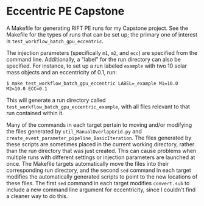 # Eccentric PE Capstone

A Makefile for generating RIFT PE runs for my Capstone project.
See the Makefile for the types of runs that can be set up; the primary one of interest is `test_workflow_batch_gpu_eccentric`.

The injection parameters (specifically `m1`, `m2`, and `ecc`) are specified from the command line.
Additionally, a "label" for the run directory can also be specified.
For instance, to set up a run labeled `example` with two 10 solar mass objects and an eccentricity of 0.1, run:
```
$ make test_workflow_batch_gpu_eccentric LABEL=_example M1=10.0 M2=10.0 ECC=0.1
```
This will generate a run directory called `test_workflow_batch_gpu_eccentric_example`, with all files relevant to that run contained within it.

Many of the commands in each target pertain to moving and/or modifying the files generated by `util_ManualOverlapGrid.py` and `create_event_parameter_pipeline_BasicIteration`.
The files generated by these scripts are sometimes placed in the current working directory, rather than the run directory that was just created.
This can cause problems when multiple runs with different settings or injection parameters are launched at once.
The Makefile targets automatically move the files into their corresponding run directory, and the second `sed` command in each target modifies the automatically generated scripts to point to the new locations of these files.
The first `sed` command in each target modifies `convert.sub` to include a new command line argument for eccentricity, since I couldn't find a cleaner way to do this.

